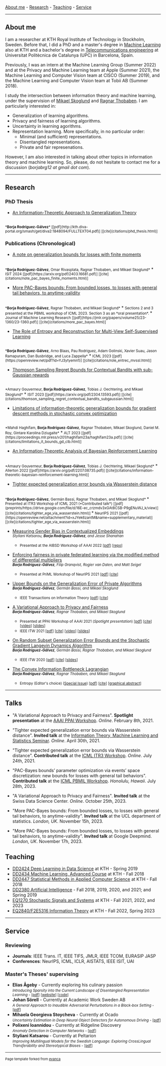 [About me](#about-me) - [Research](#research) - [Teaching](#teaching) - [Service](#service)

---

## About me

I am a researcher at KTH Royal Institute of Technology in Stockholm, Sweden. Before that, I did a PhD and a master's degree in [Machine Learning](https://www.kth.se/en/studies/master/machinelearning) also at KTH and a bachelor's degree in [Telecommunications engineering](https://telecos.upc.edu/en/study-programs/degrees/bachelors-degree-in-telecommunications-technologies-and-services-engineering) at Universitat Politècnica de Catalunya (UPC) in Barcelona, Spain. 

Previously, I was an intern at the Machine Learning Group (Summer 2022) and at the Privacy and Machine Learning team at Apple (Summer 2021), the Machine Learning and Computer Vision team at CISCO (Summer 2019), and the Machine Learning and Computer Vision team at Tobii AB (Summer 2018).

I study the intersection between information theory and machine learning, under the supervision of [Mikael Skoglund](https://people.kth.se/~skoglund/) and [Ragnar Thobaben](https://www.kth.se/profile/ragnart). I am particularly interested in:

* Generalization of learning algorithms.
* Privacy and fairness of learning algorithms.
* Uncertainty in learning agorithms.
* Representation learning. More specifically, in no particular order:
  * Minimal (and sufficient) representations.
  * Disentangled representations.
  * Private and fair represenations.

However, I am also interested in talking about other topics in information theory and machine learning. So, please, do not hesitate to contact me for a discussion (_borjabrg12 at gmail dot com_).

---

## Research

### PhD Thesis

* [An Information-Theoretic Approach to Generalization Theory](http://kth.diva-portal.org/smash/record.jsf?pid=diva2%3A1848094&dswid=1355)
<br/>
<small>*<b>Borja Rodríguez-Gálvez</b>* [[pdf](http://kth.diva-portal.org/smash/get/diva2:1848094/FULLTEXT04.pdf)] [[cite](citations/phd_thesis.html)] </small>


### Publications (Chronological)

* [A note on generalization bounds for losses with finite moments](https://arxiv.org/abs/2403.16681)
<br/>
<small>*<b>Borja Rodríguez-Gálvez</b>, Omar Rivasplata, Ragnar Thobaben, and Mikael Skoglund*</small>
  * <small> ISIT 2024 [[pdf](https://arxiv.org/pdf/2403.16681.pdf)] [[cite](citations/note_pac_bayes_finite_moments.html)] </small>

* [More PAC-Bayes bounds: From bounded losses, to losses with general tail behaviors, to anytime-validity](https://jmlr.org/papers/v25/23-1360.html)
<br/>
<small>*<b>Borja Rodríguez-Gálvez</b>, Ragnar Thobaben, and Mikael Skoglund*</small>
  * <small> Sections 2 and 3 presented at the PBMIL workshop of ICML 2023. Section 3 as an *oral presentation*. </small>
  * <small> Journal of Machine Learning Research [[pdf](https://jmlr.org/papers/volume25/23-1360/23-1360.pdf)] [[cite](citations/more_pac_bayes.html)] </small>

* [The Role of Entropy and Reconstruction for Multi-View Self-Supervised Learning](https://openreview.net/forum?id=YJ3ytyemn1)
<br/>
<small>*<b>Borja Rodríguez-Gálvez</b>, Arno Blaas, Pau Rodriguez, Adam Golinski, Xavier Suau, Jason Ramapuram, Dan Busbridge, and Luca Zappella*</small>
  * <small> ICML 2023 [[pdf](https://openreview.net/pdf?id=YJ3ytyemn1)] [[cite](citations/role_entrec_mvssl.html)] </small>

* [Thompson Sampling Regret Bounds for Contextual Bandits with sub-Gaussian rewards](https://arxiv.org/abs/2304.13593)
<br/>
<small>*Amaury Gouverneur, <b>Borja Rodríguez-Gálvez</b>, Tobias J. Oechtering, and Mikael Skoglund*</small>
  * <small> ISIT 2023 [[pdf](https://arxiv.org/pdf/2304.13593.pdf)] [[cite](citations/thomson_sampling_regret_contextual_bandits_subgaussian.html)] </small>

* [Limitations of information-theoretic generalization bounds for gradient descent methods in stochastic convex optimization](https://proceedings.mlr.press/v201/haghifam23a.html)
<br/>
<small>*Mahdi Haghifam, <b>Borja Rodríguez-Gálvez</b>, Ragnar Thobaben, Mikael Skoglund, Daniel M. Roy, Gintare Karolina Dziugaite*</small>
  * <small> ALT 2023 [[pdf](https://proceedings.mlr.press/v201/haghifam23a/haghifam23a.pdf)] [[cite](citations/limitations_it_bounds_gd_clb.html)] </small>

* [An Information-Theoretic Analysis of Bayesian Reinforcement Learning](https://arxiv.org/abs/2207.08735)
<br/>
<small>*Amaury Gouverneur, <b>Borja Rodríguez-Gálvez</b>, Tobias J. Oechtering, Mikael Skoglund*</small>
  * <small> Allerton 2022 [[pdf](https://arxiv.org/pdf/2207.08735.pdf)] [[cite](citations/information-theoretic-bayesian-reinforcement-learning.html)] </small>

* [Tighter expected generalization error bounds via Wasserstein distance](https://arxiv.org/abs/2101.09315) 
<br/> 
<small>*<b>Borja Rodríguez-Gálvez</b>, Germán Bassi, Ragnar Thobaben, and Mikael Skoglund* </small> 
  * <small> Presented at ITR3 Workshop of ICML 2021 (*Contributed talk*) [[pdf](preprints/https://drive.google.com/file/d/16E-ec_crzmdv3xGAt8CSB-P9gENuWJ_k/view)] [[cite](citations/tighter_ege_via_wasserstein.html)] </small>
  * <small> NeurIPS 2021 
  [[pdf](https://openreview.net/attachment?id=xJYek6zantM&name=supplementary_material)] [[cite](citations/tighter_ege_via_wasserstein.html)] </small>

* [Measuring Gender Bias in
Contextualized Embeddings](https://www.mdpi.com/2813-0324/3/1/3) <br/>
<small> *Styliani Katsarou, <b>Borja Rodrı́guez-Gálvez</b>, and Jesse Shanahan* </small>
  * <small> Presented at the AIBSD Workshop of AAAI 2022 
[[pdf](https://mdpi-res.com/d_attachment/csmf/csmf-03-00003/article_deploy/csmf-03-00003.pdf?version=1649929813)] [[repo](https://github.com/Stellakats/Master-thesis-gender-bias)] </small>


* [Enforcing fairness in private federated learning via the modified method of differential multipliers](https://arxiv.org/abs/2109.08604) <br/>
<small> *<b>Borja Rodríguez-Gálvez</b>, Filip Granqvist, Rogier van Dalen, and Matt Seigel* </small>
  * <small> Presented at PriML  Workshop of NeurIPS 2021 
[[pdf](https://arxiv.org/pdf/2109.08604.pdf)] [[cite](citations/enforcing_fairness_pfl.html)] 
</small>

* [Upper Bounds on the Generalization Error of Private Algorithms](https://arxiv.org/abs/2005.05889) <br/>
<small> *<b>Borja Rodríguez-Gálvez</b>, Germán Bassi, and Mikael Skoglund* </small>
  * <small> IEEE Transactions on Information Theory 
[[pdf](https://arxiv.org/pdf/2005.05889.pdf)] [[cite](citations/upper_bounds_generalization_smooth.html)]  </small>


* [A Variational Approach to Privacy and Fairness](https://arxiv.org/abs/2006.06332) <br/> 
<small>*<b>Borja Rodríguez-Gálvez</b>, Ragnar Thobaben, and Mikael Skoglund* </small>
  * <small> Presented at PPAI Workshop of AAAI 2021 (*Spotlight presentation*) 
[[pdf](https://arxiv.org/pdf/2006.06332.pdf)] [[cite](citations/variational_approach_privacy_fairness.html)] [[video](videos/PPAI-21-slides.mp4)] [[slides](slides/PPAI-21-slides.pdf)] </small>
  * <small> IEEE ITW 2021 
[[pdf](https://www.itw2021.org/system/files/media_paper_file/1570726551.pdf)] [[cite](citations/variational_approach_privacy_fairness.html)] [[video](https://www.itw2021.org/paper/variational-approach-privacy-and-fairness)] [[slides](https://www.itw2021.org/sites/default/files/2021-10/1570726551.pdf)] </small> 

* [On Random Subset Generalization Error Bounds and the Stochastic Gradient Langevin Dynamics Algorithm](https://arxiv.org/abs/2010.10994) <br/>
<small> *<b>Borja Rodríguez-Gálvez</b>, Germán Bassi, Ragnar Thobaben, and Mikael Skoglund* </small> 
  * <small> IEEE ITW 2020 
[[pdf](https://arxiv.org/pdf/2010.10994.pdf)] [[cite](citations/random_subset_bounds_sgld.html)] [[slides](slides/ITW-2020-slides.pdf)] </small>

* [The Convex Information Bottleneck Lagrangian](https://www.mdpi.com/1099-4300/22/1/98) <br/>
<small> *<b>Borja Rodríguez-Gálvez</b>, Ragnar Thobaben, and Mikael Skoglund* </small>
  * <small> Entropy (Editor's choice) ([Special Issue](https://www.mdpi.com/journal/entropy/special_issues/information_theoretic_computational_intelligence)) 
[[pdf](https://www.mdpi.com/1099-4300/22/1/98/pdf)] [[cite](citations/convex_ib_lagrangian.html)] [[graphical abstract](graphical-abstracts/convex-ib-entropy-ga.svg)] </small>

---

## Talks

* "A Variational Approach to Privacy and Fairness". **Spotlight presentation** at the [AAAI PPAI Workshop](https://ppai21.github.io/). *Online*. February 8th, 2021.

* "Tighter expected generalization error bounds via Wasserstein distance". **Invited talk** at the [Information Theory, Machine Learning and Statistics Seminar](https://mariodiaztorres.com/itmlss21s.html). *Online*. April 30th, 2021.
    
* "Tighter expected generalization error bounds via Wasserstein distance". **Contributed talk** at the [ICML ITR3 Workshop](https://sites.google.com/view/itr3/home). *Online*. July 24th, 2021.
    
* "PAC-Bayes bounds’ parameter optimization via events’ space discretization: new bounds for losses with general tail behaviors". **Contributed talk** at the [ICML PBMIL Workshop](https://bguedj.github.io/icml2023-workshop). *Honolulu, Hawaii*. July 28th, 2023.
    
* "A Variational Approach to Privacy and Fairness". **Invited talk** at the Swiss Data Science Center. *Online*. October 25th, 2023.
    
* "More PAC-Bayes bounds: From bounded losses, to losses with general tail behaviors, to anytime-validity". **Invited talk** at the UCL department of statistics. *London, UK*. November 15h, 2023.

* "More PAC-Bayes bounds: From bounded losses, to losses with general tail behaviors, to anytime-validity". **Invited talk** at Google Deepmind. *London, UK*. November 17h, 2023.

## Teaching 

* [DD2424 Deep Learning in Data Science](https://www.kth.se/student/kurser/kurs/DD2424?l=en) at KTH - Spring 2019
* [DD2434 Machine Learning, Advanced Course](https://www.kth.se/student/kurser/kurs/DD2434?l=en) at KTH - Fall 2018
* [DD2447 Statistical Methods in Applied Computer Science](https://www.kth.se/student/kurser/kurs/DD2447?l=en) at KTH - Fall 2018
* [DD2380 Artificial Intelligence](https://www.kth.se/student/kurser/kurs/DD2380?l=en) - Fall 2018, 2019, 2020, and 2021; and Spring 2019
* [EQ1270 Stochastic Signals and Systems](https://www.kth.se/student/kurser/kurs/EQ1270?l=en) at KTH - Fall 2021, 2022, and 2023
* [EQ2840/F2E5316 Information Theory](https://people.kth.se/~skoglund/edu/infotheory/) at KTH - Fall 2022, Spring 2023

---

## Service

### Reviewing
  
* <b>Journals</b>: IEEE Trans. IT, IEEE TIFS, JMLR, IEEE TCOM, EURASIP JASP <br/>
* <b>Conferences</b>:  NeurIPS, ICML, ICLR, AISTATS, IEEE ISIT, UAI

### Master's Theses' supervising

  * <b>Elias Ågeby</b> - Currently exploring his culinary passion <br/>
  <small>*Introducing Sparsity into the Current Landscape of Disentangled Representation Learning* - [[pdf](http://www.diva-portal.org/smash/get/diva2:1544671/FULLTEXT01.pdf)] [[website](https://eageby.github.io/disentangled-representations/#demo)] [[code](https://github.com/eageby/disentangled-representations)] </small> 
  * <b>Johan Sörell</b> - Currently at Academic Work Sweden AB <br/>
  <small>*A General Approach to Inaudible Adversarial Perturbations in a Black-box Setting* - [[pdf](http://www.diva-portal.org/smash/get/diva2:1544617/FULLTEXT01.pdf)] </small>
  * <b>Mihaela Georgieva Stoycheva</b> - Currently at Ocado <br/>
  <small>*Uncertainty Estimation in Deep Neural Object Detectors for Autonomous Driving* - [[pdf](http://kth.diva-portal.org/smash/get/diva2:1618103/FULLTEXT01.pdf)]</small>
  * <b> Polixeni Ioannidou </b> - Currently at Ridgeline Discovery <br/>
  <small>*Anomaly Detection in Computer Networks* - [[pdf](http://kth.diva-portal.org/smash/get/diva2:1557602/FULLTEXT01.pdf)] </small>
* <b>Styliani Katsarou </b> - Currently at Peltarion <br/>
  <small>*Improving Multilingual Models for the Swedish Language:  Exploring Cross­Lingual Transferability and Stereotypical Biases* - [[pdf](http://kth.diva-portal.org/smash/get/diva2:1618310/FULLTEXT01.pdf)]</small>
---
<p style="font-size:11px">Page template forked from <a href="https://github.com/evanca/quick-portfolio">evanca</a></p>

